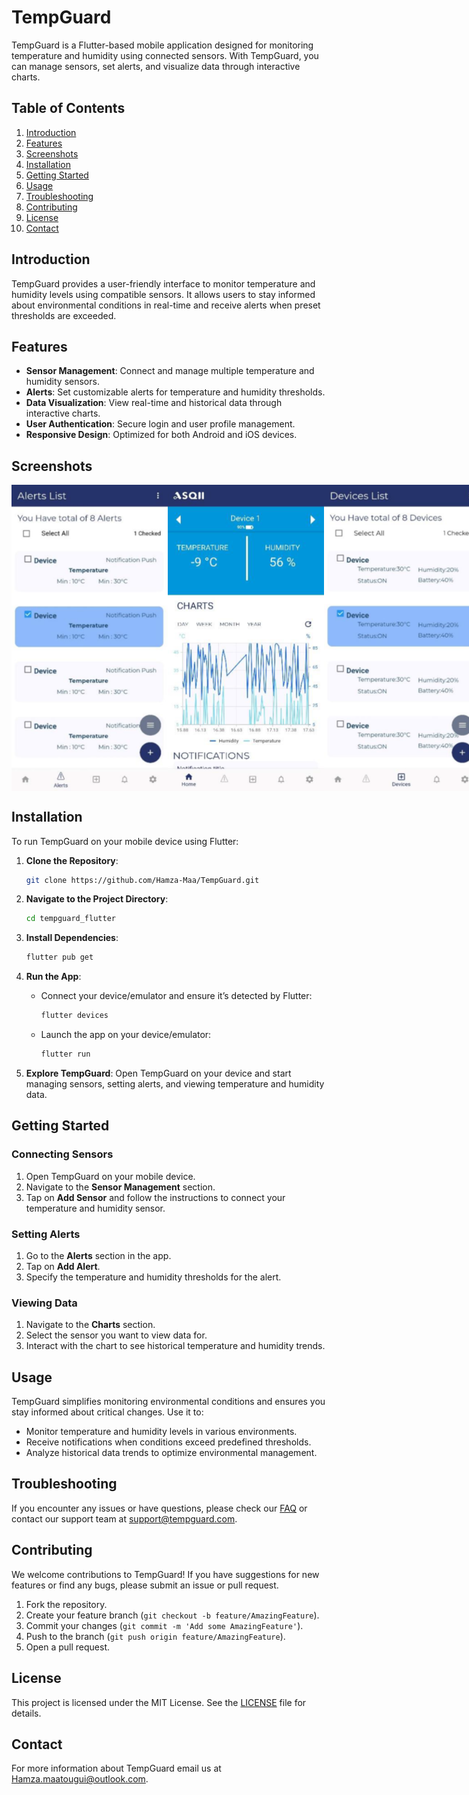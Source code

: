 # TempGuard

TempGuard is a Flutter-based mobile application designed for monitoring temperature and humidity using connected sensors. With TempGuard, you can manage sensors, set alerts, and visualize data through interactive charts.

## Table of Contents

1. [Introduction](#introduction)
2. [Features](#features)
3. [Screenshots](#screenshots)
4. [Installation](#installation)
5. [Getting Started](#getting-started)
6. [Usage](#usage)
7. [Troubleshooting](#troubleshooting)
8. [Contributing](#contributing)
9. [License](#license)
10. [Contact](#contact)

## Introduction

TempGuard provides a user-friendly interface to monitor temperature and humidity levels using compatible sensors. It allows users to stay informed about environmental conditions in real-time and receive alerts when preset thresholds are exceeded.

## Features

- **Sensor Management**: Connect and manage multiple temperature and humidity sensors.
- **Alerts**: Set customizable alerts for temperature and humidity thresholds.
- **Data Visualization**: View real-time and historical data through interactive charts.
- **User Authentication**: Secure login and user profile management.
- **Responsive Design**: Optimized for both Android and iOS devices.

## Screenshots

<div style="display: flex; flex-direction: row; justify-content: space-around;">
  <img src="Screenshots/Alerts%20List.png" alt="Alerts List" width="250"/>
  <img src="Screenshots/Devices%20Details.png" alt="Devices Details" width="250"/>
  <img src="Screenshots/Devices%20List.png" alt="Devices List" width="250"/>
</div>

## Installation

To run TempGuard on your mobile device using Flutter:

1. **Clone the Repository**:
   ```sh
   git clone https://github.com/Hamza-Maa/TempGuard.git
   ```

2. **Navigate to the Project Directory**:
   ```sh
   cd tempguard_flutter
   ```

3. **Install Dependencies**:
   ```sh
   flutter pub get
   ```

4. **Run the App**:
   - Connect your device/emulator and ensure it’s detected by Flutter:
     ```sh
     flutter devices
     ```
   - Launch the app on your device/emulator:
     ```sh
     flutter run
     ```

5. **Explore TempGuard**:
   Open TempGuard on your device and start managing sensors, setting alerts, and viewing temperature and humidity data.

## Getting Started

### Connecting Sensors

1. Open TempGuard on your mobile device.
2. Navigate to the **Sensor Management** section.
3. Tap on **Add Sensor** and follow the instructions to connect your temperature and humidity sensor.

### Setting Alerts

1. Go to the **Alerts** section in the app.
2. Tap on **Add Alert**.
3. Specify the temperature and humidity thresholds for the alert.

### Viewing Data

1. Navigate to the **Charts** section.
2. Select the sensor you want to view data for.
3. Interact with the chart to see historical temperature and humidity trends.

## Usage

TempGuard simplifies monitoring environmental conditions and ensures you stay informed about critical changes. Use it to:

- Monitor temperature and humidity levels in various environments.
- Receive notifications when conditions exceed predefined thresholds.
- Analyze historical data trends to optimize environmental management.

## Troubleshooting

If you encounter any issues or have questions, please check our [FAQ](faq.md) or contact our support team at support@tempguard.com.

## Contributing

We welcome contributions to TempGuard! If you have suggestions for new features or find any bugs, please submit an issue or pull request.

1. Fork the repository.
2. Create your feature branch (`git checkout -b feature/AmazingFeature`).
3. Commit your changes (`git commit -m 'Add some AmazingFeature'`).
4. Push to the branch (`git push origin feature/AmazingFeature`).
5. Open a pull request.

## License

This project is licensed under the MIT License. See the [LICENSE](LICENSE) file for details.

## Contact

For more information about TempGuard email us at Hamza.maatougui@outlook.com.

